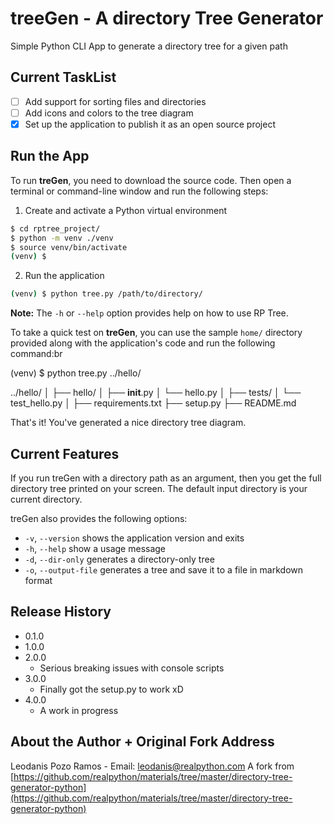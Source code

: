 # treeGen -  A directory Tree Generator

Simple Python CLI App to generate a directory tree for a given path

## Current TaskList

- [ ] Add support for sorting files and directories
- [ ] Add icons and colors to the tree diagram
- [X] Set up the application to publish it as an open source project

## Run the App

To run **treGen**, you need to download the source code. Then open a terminal or command-line window and run the following steps:

1. Create and activate a Python virtual environment

```sh
$ cd rptree_project/
$ python -m venv ./venv
$ source venv/bin/activate
(venv) $
```

2. Run the application

```sh
(venv) $ python tree.py /path/to/directory/
```

**Note:** The `-h` or `--help` option provides help on how to use RP Tree.

To take a quick test on **treGen**, you can use the sample `home/` directory provided along with the application's code and run the following command:br

(venv) $ python tree.py ../hello/

../hello/
│
├── hello/
│   ├── __init__.py
│   └── hello.py
│
├── tests/
│   └── test_hello.py
│
├── requirements.txt
├── setup.py
├── README.md

That's it! You've generated a nice directory tree diagram.

## Current Features

If you run treGen with a directory path as an argument, then you get the full directory tree printed on your screen. The default input directory is your current directory.

treGen also provides the following options:

- `-v`, `--version` shows the application version and exits
- `-h`, `--help` show a usage message
- `-d`, `--dir-only` generates a directory-only tree
- `-o`, `--output-file` generates a tree and save it to a file in markdown format

## Release History

- 0.1.0
- 1.0.0
- 2.0.0
  - Serious breaking issues with console scripts
- 3.0.0
  - Finally got the setup.py to work xD
- 4.0.0
  - A work in progress

## About the Author + Original Fork Address

Leodanis Pozo Ramos - Email: leodanis@realpython.com
A fork from [https://github.com/realpython/materials/tree/master/directory-tree-generator-python](https://github.com/realpython/materials/tree/master/directory-tree-generator-python)
